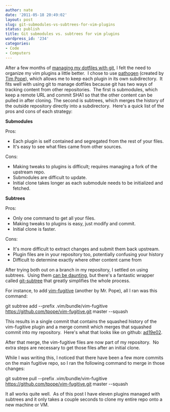 ```yaml
---
author: nate
date: '2011-05-18 20:49:02'
layout: post
slug: git-submodules-vs-subtrees-for-vim-plugins
status: publish
title: Git submodules vs. subtrees for vim plugins
wordpress_id: '234'
categories:
- Code
- Computers
---
```


After a few months of <a href="/2010/10/16/dfm-a-utility-to-manage-dotfiles/">managing my dotfiles with git</a>, I felt the need to organize my vim plugins a little better.  I chose to use <a href="https://github.com/tpope/vim-pathogen">pathogen</a> (created by <a href="http://tpo.pe/">Tim Pope</a>), which allows me to keep each plugin in its own subdirectory.  It fits well with using git to manage dotfiles because git has two ways of tracking content from other repositories.  The first is submodules, which keep a remote URL and commit SHA1 so that the other content can be pulled in after cloning.  The second is subtrees, which merges the history of the outside repository directly into a subdirectory.  Here's a quick list of the pros and cons of each strategy:

<strong>Submodules</strong>

Pros:
<ul>
	<li>Each plugin is self contained and segregated from the rest of your files.</li>
	<li>It's easy to see what files came from other sources.</li>
</ul>
Cons:
<ul>
	<li>Making tweaks to plugins is difficult; requires managing a fork of the upstream repo.</li>
	<li>Submodules are difficult to update.</li>
	<li>Initial clone takes longer as each submodule needs to be initialized and fetched.</li>
</ul>
<strong>Subtrees</strong>

Pros:
<ul>
	<li>Only one command to get all your files.</li>
	<li>Making tweaks to plugins is easy, just modify and commit.</li>
	<li>Initial clone is faster.</li>
</ul>
Cons:
<ul>
	<li>It's more difficult to extract changes and submit them back upstream.</li>
	<li>Plugin files are in your repository too, potentially confusing your history</li>
	<li>Difficult to determine exactly where other content came from</li>
</ul>
After trying both out on a branch in my repository, I settled on using subtrees.  Using them <a href="http://www.kernel.org/pub/software/scm/git/docs/howto/using-merge-subtree.html">can be daunting</a>, but there's a fantastic wrapper called <a href="https://github.com/apenwarr/git-subtree/">git-subtree</a> that greatly simplifies the whole process.

For instance, to add <a href="https://github.com/tpope/vim-fugitive">vim-fugitive</a> (another by Mr. Pope), all I ran was this command:

git subtree add --prefix .vim/bundle/vim-fugitive https://github.com/tpope/vim-fugitive.git master --squash

This results in a single commit that contains the squashed history of the vim-fugitive plugin and a merge commit which merges that squashed commit into my repository.  Here's what that looks like on github: <a href="https://github.com/justone/dotfiles/commit/ad19e0209a4a262153f0590b8707eac74e809649">ad19e02</a>.

After that merge, the vim-fugitive files are now part of my repository.  No extra steps are necessary to get those files after an initial clone.

While I was writing this, I noticed that there have been a few more commits on the main fugitive repo, so I ran the following command to merge in those changes:

git subtree pull --prefix .vim/bundle/vim-fugitive https://github.com/tpope/vim-fugitive.git master --squash

It all works quite well.  As of this post I have eleven plugins managed with subtrees and it only takes a couple seconds to clone my entire repo onto a new machine or VM.